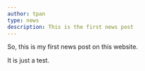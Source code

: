 ```yaml
---
author: tpan
type: news
description: This is the first news post
---
```

So, this is my first news post on this website.

It is just a test.
